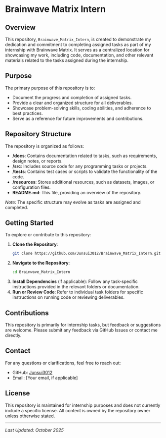 # Brainwave Matrix Intern

## Overview
This repository, `Brainwave_Matrix_Intern`, is created to demonstrate my dedication and commitment to completing assigned tasks as part of my internship with Brainwave Matrix. It serves as a centralized location for showcasing my work, including code, documentation, and other relevant materials related to the tasks assigned during the internship.

## Purpose
The primary purpose of this repository is to:
- Document the progress and completion of assigned tasks.
- Provide a clear and organized structure for all deliverables.
- Showcase problem-solving skills, coding abilities, and adherence to best practices.
- Serve as a reference for future improvements and contributions.

## Repository Structure
The repository is organized as follows:
- **/docs**: Contains documentation related to tasks, such as requirements, design notes, or reports.
- **/src**: Includes source code for any programming tasks or projects.
- **/tests**: Contains test cases or scripts to validate the functionality of the code.
- **/resources**: Stores additional resources, such as datasets, images, or configuration files.
- **README.md**: This file, providing an overview of the repository.

*Note*: The specific structure may evolve as tasks are assigned and completed.

## Getting Started
To explore or contribute to this repository:
1. **Clone the Repository**:
   ```bash
   git clone https://github.com/Junsui3012/Brainwave_Matrix_Intern.git
   ```
2. **Navigate to the Repository**:
   ```bash
   cd Brainwave_Matrix_Intern
   ```
3. **Install Dependencies** (if applicable):
   Follow any task-specific instructions provided in the relevant folders or documentation.
4. **Run or Review Code**:
   Refer to individual task folders for specific instructions on running code or reviewing deliverables.

## Contributions
This repository is primarily for internship tasks, but feedback or suggestions are welcome. Please submit any feedback via GitHub Issues or contact me directly.

## Contact
For any questions or clarifications, feel free to reach out:
- GitHub: [Junsui3012](https://github.com/Junsui3012)
- Email: [Your email, if applicable]

## License
This repository is maintained for internship purposes and does not currently include a specific license. All content is owned by the repository owner unless otherwise stated.

---

*Last Updated: October 2025*